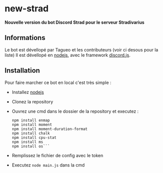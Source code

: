 # new-strad
**Nouvelle version du bot Discord Strad pour le serveur Stradivarius**

## Informations

Le bot est dévellopé par Tagueo et les contributeurs (voir ci desous pour la liste)
Il est dévellopé en [nodejs](https://nodejs.org/en/), avec le framework [discord.js](https://discord.js.org/#/).

## Installation
Pour faire marcher ce bot en local c'est très simple :

- Installez [nodejs](https://nodejs.org/en/)
- Clonez la repository
- Ouvrez une cmd dans le dossier de la repository et executez :

  ```npm install discord.js
  npm install enmap
  npm install moment
  npm install moment-duration-format
  npm install chalk
  npm install cpu-stat
  npm install ms
  npm install os```

- Remplissez le fichier de config avec le token

- Executez `node main.js` dans la cmd
